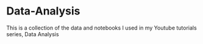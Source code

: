 # Data-Analysis
This is a collection of the data and notebooks I used in my Youtube tutorials series, Data Analysis

